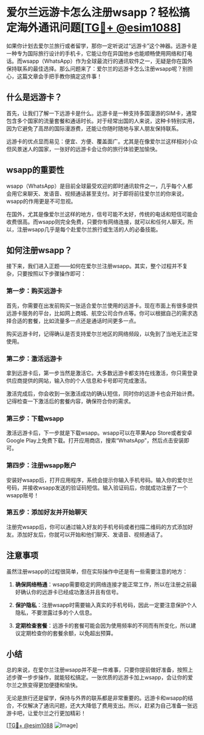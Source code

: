 # 爱尔兰远游卡怎么注册wsapp？轻松搞定海外通讯问题[[TG💪+ @esim1088](https://t.me/s/esim1088)]

如果你计划去爱尔兰旅行或者留学，那你一定听说过“远游卡”这个神器。远游卡是一种专为国际旅行设计的手机卡，它能让你在异国他乡也能顺畅使用网络和打电话。而wsapp（WhatsApp）作为全球最流行的通讯软件之一，无疑是你在国外保持联系的最佳选择。那么问题来了：爱尔兰的远游卡怎么注册wsapp呢？别担心，这篇文章会手把手教你搞定这件事！

## 什么是远游卡？

首先，让我们了解一下远游卡是什么。远游卡是一种支持多国漫游的SIM卡，通常包含多个国家的流量套餐和通话时长。对于经常出国的人来说，这种卡特别实用，因为它避免了高昂的国际漫游费，还能让你随时随地与家人朋友保持联系。

远游卡的优点显而易见：便宜、方便、覆盖面广。尤其是在像爱尔兰这样相对小众但风景迷人的国家，一张好的远游卡会让你的旅行体验更加愉快。

## wsapp的重要性

wsapp（WhatsApp）是目前全球最受欢迎的即时通讯软件之一，几乎每个人都会用它来聊天、发语音、视频通话甚至支付。对于即将前往爱尔兰的你来说，wsapp的作用更是不可忽视。

在国外，尤其是像爱尔兰这样的地方，信号可能不太好，传统的电话和短信可能会收费很高。而wsapp则完全免费，只要你有网络连接，就可以和任何人聊天。所以，注册wsapp几乎是每个赴爱尔兰旅行或生活的人的必备技能。

## 如何注册wsapp？

接下来，我们进入正题——如何在爱尔兰注册wsapp。其实，整个过程并不复杂，只要按照以下步骤操作即可：

### 第一步：购买远游卡

首先，你需要在出发前购买一张适合爱尔兰使用的远游卡。现在市面上有很多提供远游卡服务的平台，比如网上商城、航空公司合作点等。你可以根据自己的需求选择合适的套餐，比如流量多一点还是通话时间更多一点。

购买远游卡时，记得确认是否支持爱尔兰地区的网络频段，以免到了当地无法正常使用。

### 第二步：激活远游卡

拿到远游卡后，第一步当然是激活它。大多数远游卡都支持在线激活，你只需登录供应商提供的网站，输入你的个人信息和卡号即可完成激活。

激活完成后，你会收到一张激活成功的确认短信，同时你的远游卡也会开始计费。记得检查一下激活后的套餐内容，确保符合你的需求。

### 第三步：下载wsapp

激活远游卡后，下一步就是下载wsapp。wsapp可以在苹果App Store或者安卓Google Play上免费下载。打开应用商店，搜索“WhatsApp”，然后点击安装即可。

### 第四步：注册wsapp账户

安装好wsapp后，打开应用程序，系统会提示你输入手机号码。输入你的爱尔兰号码，并接收wsapp发送的验证码短信。输入验证码后，你就成功注册了一个wsapp账号！

### 第五步：添加好友并开始聊天

注册完wsapp后，你可以通过输入好友的手机号码或者扫描二维码的方式添加好友。添加好友后，你就可以开始和他们聊天、发语音、视频通话了。

## 注意事项

虽然注册wsapp的过程很简单，但在实际操作中还是有一些需要注意的地方：

1. **确保网络畅通**：wsapp需要稳定的网络连接才能正常工作，所以在注册之前最好确认你的远游卡已经成功激活并且有信号。
   
2. **保护隐私**：注册wsapp时需要输入真实的手机号码，因此一定要注意保护个人隐私，不要泄露过多的个人信息。

3. **定期检查套餐**：远游卡的套餐可能会因为使用频率的不同而有所变化，所以建议定期检查你的套餐余额，以免超出预算。

## 小结

总的来说，在爱尔兰注册wsapp并不是一件难事，只要你提前做好准备，按照上述步骤一步步操作，就能轻松搞定。一张优质的远游卡加上wsapp，会让你的爱尔兰之旅变得更加便捷和愉快。

无论是旅行还是留学，保持与外界的联系都是非常重要的。远游卡和wsapp的结合，不仅解决了通讯问题，还大大降低了费用支出。所以，赶紧为自己准备一张远游卡吧，让爱尔兰之行更加精彩！

[[TG💪+ @esim1088](https://t.me/s/esim1088) ![Image](https://i.postimg.cc/4NQfJmqS/Snipaste-2025-05-13-00-14-12.png)]